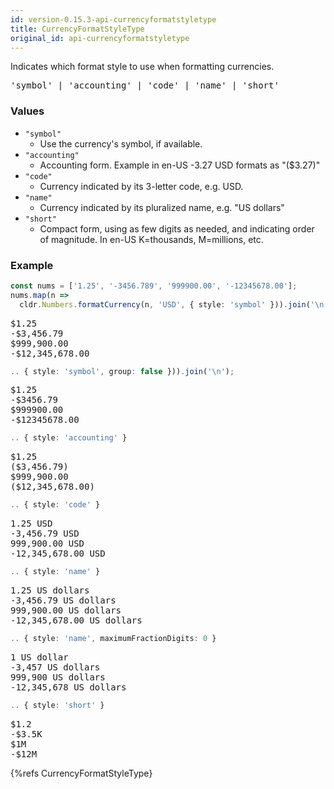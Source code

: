```yaml
---
id: version-0.15.3-api-currencyformatstyletype
title: CurrencyFormatStyleType
original_id: api-currencyformatstyletype
---
```


Indicates which format style to use when formatting currencies.

<pre class="syntax">
'symbol' | 'accounting' | 'code' | 'name' | 'short'
</pre>

### Values

  - `"symbol"`
    - Use the currency's symbol, if available.
  - `"accounting"`
    - Accounting form. Example in en-US -3.27 USD formats as "($3.27)"
  - `"code"`
    - Currency indicated by its 3-letter code, e.g. USD.
  - `"name"`
    - Currency indicated by its pluralized name, e.g. "US dollars"
  - `"short"`
    - Compact form, using as few digits as needed, and indicating order of magnitude. In en-US K=thousands, M=millions, etc.

### Example

```typescript
const nums = ['1.25', '-3456.789', '999900.00', '-12345678.00'];
nums.map(n =>
  cldr.Numbers.formatCurrency(n, 'USD', { style: 'symbol' })).join('\n');
```

<pre class="output">
$1.25
-$3,456.79
$999,900.00
-$12,345,678.00
</pre>

```typescript
.. { style: 'symbol', group: false })).join('\n');
```

<pre class="output">
$1.25
-$3456.79
$999900.00
-$12345678.00
</pre>


```typescript
.. { style: 'accounting' }
```

<pre class="output">
$1.25
($3,456.79)
$999,900.00
($12,345,678.00)
</pre>

```typescript
.. { style: 'code' }
```

<pre class="output">
1.25 USD
-3,456.79 USD
999,900.00 USD
-12,345,678.00 USD
</pre>

```typescript
.. { style: 'name' }
```

<pre class="output">
1.25 US dollars
-3,456.79 US dollars
999,900.00 US dollars
-12,345,678.00 US dollars
</pre>

```typescript
.. { style: 'name', maximumFractionDigits: 0 }
```

<pre class="output">
1 US dollar
-3,457 US dollars
999,900 US dollars
-12,345,678 US dollars
</pre>

```typescript
.. { style: 'short' }
```

<pre class="output">
$1.2
-$3.5K
$1M
-$12M
</pre>

{%refs CurrencyFormatStyleType}